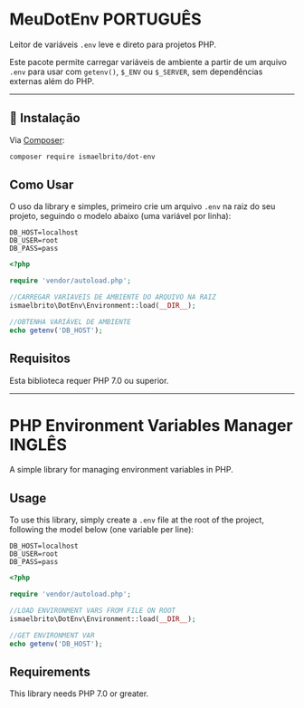 # MeuDotEnv PORTUGUÊS

Leitor de variáveis `.env` leve e direto para projetos PHP.

Este pacote permite carregar variáveis de ambiente a partir de um arquivo `.env` para usar com `getenv()`, `$_ENV` ou `$_SERVER`, sem dependências externas além do PHP.

---

## 🚀 Instalação

Via [Composer](https://getcomposer.org):

```bash
composer require ismaelbrito/dot-env

```

## Como Usar

O uso da library e simples, primeiro crie um arquivo `.env` na raiz do seu projeto, seguindo o modelo abaixo (uma variável por linha):

```
DB_HOST=localhost
DB_USER=root
DB_PASS=pass
```

```php
<?php

require 'vendor/autoload.php';

//CARREGAR VARIAVEIS DE AMBIENTE DO ARQUIVO NA RAIZ
ismaelbrito\DotEnv\Environment::load(__DIR__);

//OBTENHA VARIÁVEL DE AMBIENTE
echo getenv('DB_HOST');

```

## Requisitos

Esta biblioteca requer PHP 7.0 ou superior.

---

# PHP Environment Variables Manager INGLÊS

A simple library for managing environment variables in PHP.

## Usage

To use this library, simply create a `.env` file at the root of the project, following the model below (one variable per line):

```
DB_HOST=localhost
DB_USER=root
DB_PASS=pass
```

```php
<?php

require 'vendor/autoload.php';

//LOAD ENVIRONMENT VARS FROM FILE ON ROOT
ismaelbrito\DotEnv\Environment::load(__DIR__);

//GET ENVIRONMENT VAR
echo getenv('DB_HOST');

```

## Requirements

This library needs PHP 7.0 or greater.
